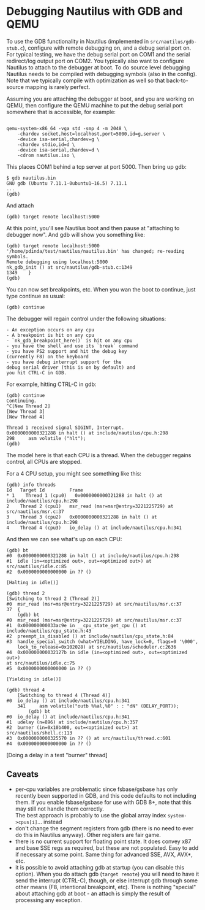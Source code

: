 # Debugging Nautilus with GDB and QEMU

To use the GDB functionality in Nautilus (implemented in `src/nautilus/gdb-stub.c`), 
configure with remote debugging on, 
and a debug serial port on.  For typical testing, we 
have the debug serial port on COM1 and the serial redirect/log
output port on COM2.  You typically also want to configure Nautilus
to attach to the debugger at boot.  To do source level debugging
Nautilus needs to be compiled with debugging symbols (also in the config).   Note that
we typically compile with optimization as well so that back-to-source
mapping is rarely perfect. 

Assuming you are attaching the debugger at boot, and you are
working on QEMU, then configure the QEMU machine to put the
debug serial port somewhere that is accessible, for example:

```

qemu-system-x86_64 -vga std -smp 4 -m 2048 \
    -chardev socket,host=localhost,port=5000,id=g,server \
    -device isa-serial,chardev=g \
    -chardev stdio,id=d \
    -device isa-serial,chardev=d \
    -cdrom nautilus.iso \
```

This places COM1 behind a tcp server at port 5000. Then bring up gdb:

```
$ gdb nautilus.bin
GNU gdb (Ubuntu 7.11.1-0ubuntu1~16.5) 7.11.1
...
(gdb)
```

And attach

```
(gdb) target remote localhost:5000
```

At this point, you'll see Nautilus boot and then pause at "attaching 
to debugger now".  And gdb will show you something like:

```
(gdb) target remote localhost:5000
'/home/pdinda/test/nautilus/nautilus.bin' has changed; re-reading symbols.
Remote debugging using localhost:5000
nk_gdb_init () at src/nautilus/gdb-stub.c:1349
1349	}
(gdb) 
```

You can now set breakpoints, etc.   When you wan the boot to continue,
just type continue as usual:

```
(gdb) continue
```

The debugger will regain control under the following situations:

    - An exception occurs on any cpu
    - A breakpoint is hit on any cpu
    - `nk_gdb_breakpoint_here()` is hit on any cpu
    - you have the shell and use its `break` command
    - you have PS2 support and hit the debug key
    (currently F8) on the keyboard
    - you have debug interrupt support for the 
    debug serial driver (this is on by default) and
    you hit CTRL-C in GDB.

For example, hitting CTRL-C in gdb:

```
(gdb) continue
Continuing.
^C[New Thread 2]
[New Thread 3]
[New Thread 4]

Thread 1 received signal SIGINT, Interrupt.
0x0000000000321288 in halt () at include/nautilus/cpu.h:298
298	    asm volatile ("hlt");
(gdb) 
```

The model here is that each CPU is a thread.  When the debugger
regains control, all CPUs are stopped.  

For a 4 CPU  setup, you might see something like this:

```
(gdb) info threads
Id   Target Id         Frame 
* 1    Thread 1 (cpu0)   0x0000000000321288 in halt () at include/nautilus/cpu.h:298
2    Thread 2 (cpu1)   msr_read (msr=msr@entry=3221225729) at src/nautilus/msr.c:37
3    Thread 3 (cpu2)   0x0000000000321288 in halt () at include/nautilus/cpu.h:298
4    Thread 4 (cpu3)   io_delay () at include/nautilus/cpu.h:341
```

And then we can see what's up on each CPU:

```
(gdb) bt
#0  0x0000000000321288 in halt () at include/nautilus/cpu.h:298
#1  idle (in=<optimized out>, out=<optimized out>) at src/nautilus/idle.c:85
#2  0x0000000000000000 in ?? ()

[Halting in idle()]

(gdb) thread 2
[Switching to thread 2 (Thread 2)]
#0  msr_read (msr=msr@entry=3221225729) at src/nautilus/msr.c:37
37	{
    (gdb) bt
#0  msr_read (msr=msr@entry=3221225729) at src/nautilus/msr.c:37
#1  0x000000000033ac9e in __cpu_state_get_cpu () at include/nautilus/cpu_state.h:43
#2  preempt_is_disabled () at include/nautilus/cpu_state.h:84
#3  handle_special_switch (what=YIELDING, have_lock=0, flags=0 '\000', 
    lock_to_release=0x102028) at src/nautilus/scheduler.c:2636
#4  0x000000000032127b in idle (in=<optimized out>, out=<optimized out>)
at src/nautilus/idle.c:75
#5  0x0000000000000000 in ?? ()

[Yielding in idle()]

(gdb) thread 4 
    [Switching to thread 4 (Thread 4)]
#0  io_delay () at include/nautilus/cpu.h:341
    341	    asm volatile("outb %%al,%0" : : "dN" (DELAY_PORT));
        (gdb) bt
#0  io_delay () at include/nautilus/cpu.h:341
#1  udelay (n=896) at include/nautilus/cpu.h:357
#2  burner (in=0x10b400, out=<optimized out>) at src/nautilus/shell.c:113
#3  0x0000000000325570 in ?? () at src/nautilus/thread.c:601
#4  0x0000000000000000 in ?? ()
```

[Doing a delay in a test "burner" thread]


## Caveats
- per-cpu variables are problematic since fsbase/gsbase has only 
    recently been supported in GDB, and this code defaults to not
    including them.   If you enable fsbase/gsbase for use with 
    GDB 8+, note that this may still not handle them correctly.   
    The best approach is probably to use the global array index
    `system->cpus[i]`... instead
- don't change the segment registers from gdb (there is no need to
    ever do this in Nautilus anyway).   Other registers are fair game.
- there is no current support for floating point state.   It does 
convey x87 and base SSE regs as required, but these are not 
populated.   Easy to add if necessary at some point.  Same thing
for advanced SSE, AVX, AVX*, etc. 
- it is possible to avoid attaching gdb at startup (you can 
  disable this option).   When you do attach gdb (`target remote`)
  you will need to have it send the interrupt (CTRL-C), though,
  or else interrupt gdb through some other means (F8, intentional
  breakpoint, etc).   There is nothing "special" about attaching
  gdb at boot - an attach is simply the result of processing any
  exception. 
